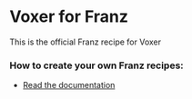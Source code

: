 # Voxer for Franz
This is the official Franz recipe for Voxer

### How to create your own Franz recipes:
* [Read the documentation](https://github.com/meetfranz/plugins)
